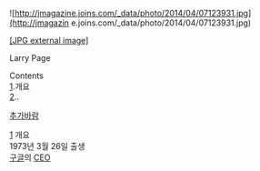![http://jmagazine.joins.com/_data/photo/2014/04/07123931.jpg](http://jmagazin
e.joins.com/_data/photo/2014/04/07123931.jpg)

[[JPG external
image]](http://jmagazine.joins.com/_data/photo/2014/04/07123931.jpg)

Larry Page

Contents  
[1](1.md).개요  
[2](2.md)..

[추가바람](%EC%B6%94%EA%B0%80%EB%B0%94%EB%9E%8C.md)

[1](1.md) 개요  
1973년 3월 26일 출생  
[구글](%EA%B5%AC%EA%B8%80.md)의 [CEO](CEO.md)

